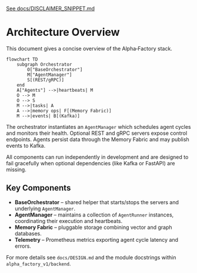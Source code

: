 [See docs/DISCLAIMER_SNIPPET.md](../docs/DISCLAIMER_SNIPPET.md)

# Architecture Overview

This document gives a concise overview of the Alpha‑Factory stack.

```mermaid
flowchart TD
    subgraph Orchestrator
        O["BaseOrchestrator"]
        M["AgentManager"]
        S[(REST/gRPC)]
    end
    A["Agents"] -->|heartbeats| M
    O --> M
    O --> S
    M -->|tasks| A
    A -->|memory ops| F[(Memory Fabric)]
    M -->|events| B[(Kafka)]
```

The orchestrator instantiates an `AgentManager` which schedules agent cycles and
monitors their health. Optional REST and gRPC servers expose control endpoints.
Agents persist data through the Memory Fabric and may publish events to Kafka.

All components can run independently in development and are designed to fail
gracefully when optional dependencies (like Kafka or FastAPI) are missing.

## Key Components

- **BaseOrchestrator** – shared helper that starts/stops the servers and
  underlying `AgentManager`.
- **AgentManager** – maintains a collection of `AgentRunner` instances,
  coordinating their execution and heartbeats.
- **Memory Fabric** – pluggable storage combining vector and graph databases.
- **Telemetry** – Prometheus metrics exporting agent cycle latency and errors.

For more details see `docs/DESIGN.md` and the module docstrings within
`alpha_factory_v1/backend`.
